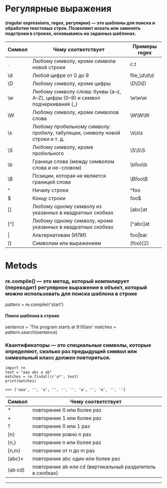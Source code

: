 # Регулярные выражения 
#### (regular expressions, regex, регулярки) — это шаблоны для поиска и обработки текстовых строк. Позволяют искать или заменять подстроки в строках, основываясь на заданных шаблонах.

| Символ | Чему соответствует                                                             | Примеры regex |
|--------|--------------------------------------------------------------------------------|---------------|
| .      | Любому символу, кроме символа новой строки                                     | c.t           |
| \d     | Любой цифре от 0 до 9                                                          | file_\d\d\d   |
| \D     | Любому символу, кроме цифры                                                    | \D\D\D        |
| \w     | Любому символу слова: буквы (a–z, A–Z), цифры (0–9) и символ подчеркивания (_) | \w\w\w        |
| \W     | Любому символу, кроме символов слова                                           | \W\W\W        |
| \s     | Любому пробельному символу: пробелу, табуляции, символу новой строки и т. д.   | \s\s\s        |
| \S     | Любому символу, кроме пробельного                                              | \S\S\S        |
| \b     | Границе слова (между символом слова и не-словом)                               | \bfoo\b       |
| \B     | Позиции, которая не является границей слова                                    | \Bfoo\B       |
| ^      | Началу строки                                                                  | ^foo          |
| $      | Концу строки                                                                   | foo$          |
| []     | Любому одному символу из указанных в квадратных скобках                        | [abc]at       |
| [^]    | Любому одному символу, кроме указанных в квадратных скобках                    | [^abc]at      |
| \|     | Альтернативам (ИЛИ)                                                            | foo\|bar      |
| ()     | Символам или выражениям                                                        | (foo){2}      | 

# Metods

### re.compile() — это метод, который компилирует (переводит) регулярное выражение в объект, который можно использовать для поиска шаблона в строке

pattern = re.compile(r'start')

#### Поиск шаблона в строке
sentence = 'The program starts at 9:00am'
matches = pattern.search(sentence)

### Квантификаторы — это специальные символы, которые определяют, сколько раз предыдущий символ или символьный класс должен повторяться.

```
import re
text = "aaa abc a ab"
matches = re.findall(r'a*', text)
print(matches) 

>>> ['aaa', '', 'a', '', '', '', 'a', '', 'a', '', '']
```

|  Символ   | Чему соответствует                                        | 
|-----------|-----------------------------------------------------------| 
|   *       | повторение 0 или более раз                                | 
|   +       | повторение 1 или более раз                                | 
|   ?       | повторение 0 или 1 раз                                    | 
|   {n}     | повторение ровно n раз                                    | 
|   {n,}    | повторение n или более раз                                | 
|   {n,m}   | повторение от n до m раз                                  | 
|   (abc)+  | повторение abc один или более раз                         | 
|   (ab cd) | повторение ab или cd (вертикальный разделитель в скобках) | 

****************************************************************************************************************************************
